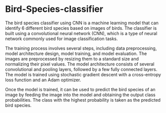 # Bird-Species-classifier
The bird species classifier using CNN is a machine learning model that can identify 6 different bird species based on images of birds. The classifier is built using a convolutional neural network (CNN), which is a type of neural network commonly used for image classification tasks.

The training process involves several steps, including data preprocessing, model architecture design, model training, and model evaluation. The images are preprocessed by resizing them to a standard size and normalizing their pixel values. The model architecture consists of several convolutional and pooling layers, followed by a few fully connected layers. The model is trained using stochastic gradient descent with a cross-entropy loss function and an Adam optimizer.

Once the model is trained, it can be used to predict the bird species of an image by feeding the image into the model and obtaining the output class probabilities. The class with the highest probability is taken as the predicted bird species.
